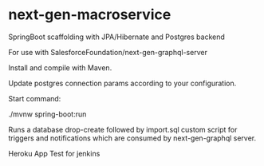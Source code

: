 # next-gen-macroservice
SpringBoot scaffolding with JPA/Hibernate and Postgres backend

For use with SalesforceFoundation/next-gen-graphql-server

Install and compile with Maven.

Update postgres connection params according to your configuration.

Start command:

./mvnw spring-boot:run

Runs a database drop-create followed by import.sql custom script for triggers and notifications which are consumed
by next-gen-graphql server.

Heroku App Test for jenkins
